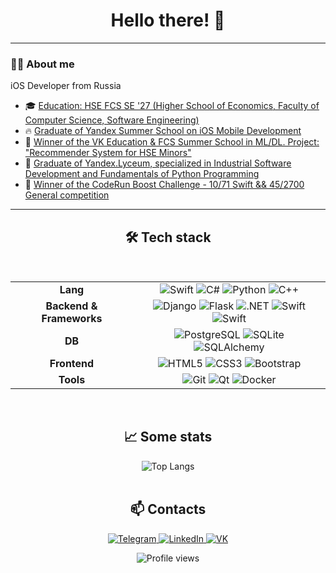 <div align="center">
  <h1>Hello there! 👋</h1>
</div>

---

### 👨‍💻 About me
iOS Developer from Russia
- 🎓 <a href="https://www.hse.ru/ba/se/">Education: HSE FCS SE '27 (Higher School of Economics, Faculty of Computer Science, Software Engineering)</a>
- 🔥 <a href="https://yandex.ru/yaintern/schools/mobile">Graduate of Yandex Summer School on iOS Mobile Development</a>
- 🥇 <a href="https://disk.yandex.ru/i/nZcnXiNk_p4kdA">Winner of the VK Education & FCS Summer School in ML/DL. Project: "Recommender System for HSE Minors"</a>
- 🐍 <a href="https://disk.yandex.ru/i/v-ocxAljjZ_5aw">Graduate of Yandex.Lyceum, specialized in Industrial Software Development and Fundamentals of Python Programming</a>
- 🥇 <a href="https://disk.yandex.ru/i/2ATSlh11pIh_dg">Winner of the CodeRun Boost Challenge - 10/71 Swift && 45/2700 General competition</a>

---

<h2 align="center">🛠️ Tech stack</h2>
<br>
<table align="center" width="90%">
  <tr>
    <td align="center" width="180px"><b>Lang</b></td>
    <td align="center">
      <img src="https://img.shields.io/badge/swift-F54A2A?style=for-the-badge&logo=swift&logoColor=white" alt="Swift" />
      <img src="https://img.shields.io/badge/c%23-%23239120.svg?style=for-the-badge&logo=c-sharp&logoColor=white" alt="C#" />
      <img src="https://img.shields.io/badge/python-3670A0?style=for-the-badge&logo=python&logoColor=white" alt="Python" />
      <img src="https://img.shields.io/badge/c++-%2300599C.svg?style=for-the-badge&logo=c%2B%2B&logoColor=white" alt="C++" />
    </td>
  </tr>
  <tr>
    <td align="center"><b>Backend & Frameworks</b></td>
    <td align="center">
      <img src="https://img.shields.io/badge/django-%23092E20.svg?style=for-the-badge&logo=django&logoColor=white" alt="Django" />
      <img src="https://img.shields.io/badge/flask-%23000.svg?style=for-the-badge&logo=flask&logoColor=white" alt="Flask" />
      <img src="https://img.shields.io/badge/.NET-512BD4?style=for-the-badge&logo=dotnet&logoColor=white" alt=".NET" />
      <img src="https://img.shields.io/badge/SwiftUI-blue?style=for-the-badge&logo=swift&logoColor=white" alt="Swift" />
      <img src="https://shields.io/badge/UIKit-blue?style=for-the-badge&logo=swift&logoColor=white" alt="Swift" />
    </td>
  </tr>
  <tr>
    <td align="center"><b>DB</b></td>
    <td align="center">
      <img src="https://img.shields.io/badge/PostgreSQL-316192?style=for-the-badge&logo=postgresql&logoColor=white" alt="PostgreSQL" />
      <img src="https://img.shields.io/badge/sqlite-%2307405e.svg?style=for-the-badge&logo=sqlite&logoColor=white" alt="SQLite" />
      <img src="https://img.shields.io/badge/SQLAlchemy-D71F00?style=for-the-badge&logo=sqlalchemy&logoColor=white" alt="SQLAlchemy" />
    </td>
  </tr>
  <tr>
    <td align="center"><b>Frontend</b></td>
    <td align="center">
      <img src="https://img.shields.io/badge/html5-%23E34F26.svg?style=for-the-badge&logo=html5&logoColor=white" alt="HTML5" />
      <img src="https://img.shields.io/badge/css3-%231572B6.svg?style=for-the-badge&logo=css3&logoColor=white" alt="CSS3" />
      <img src="https://img.shields.io/badge/bootstrap-%238511FA.svg?style=for-the-badge&logo=bootstrap&logoColor=white" alt="Bootstrap" />
    </td>
  </tr>
  <tr>
    <td align="center"><b>Tools</b></td>
    <td align="center">
      <img src="https://img.shields.io/badge/git-%23F05033.svg?style=for-the-badge&logo=git&logoColor=white" alt="Git" />
      <img src="https://img.shields.io/badge/Qt-%2341CD52.svg?style=for-the-badge&logo=qt&logoColor=white" alt="Qt" />
      <img src="https://img.shields.io/badge/docker-%232496ED.svg?style=for-the-badge&logo=docker&logoColor=white" alt="Docker" />
    </td>
  </tr>
</table>

<br>
<h2 align="center">📈 Some stats</h2>

<div align="center">
  <img src="https://github-readme-stats.vercel.app/api/top-langs/?username=SubjectSp1rit&layout=compact&theme=tokyonight&count_private=true" alt="Top Langs" />
</div>

<br>
<h2 align="center">📫 Contacts</h2>

<p align="center">
  <a href="https://t.me/SubjectSpirit">
    <img src="https://img.shields.io/badge/Telegram-%40SubjectSpirit-28A8E9?style=for-the-badge&logo=telegram&logoColor=white" alt="Telegram"/>
  </a>
  <a href="https://www.linkedin.com/in/арсений-потякин-b2b275247/">
    <img src="https://img.shields.io/badge/LinkedIn-Arseniy_Potyakin-0A66C2?style=for-the-badge&logo=linkedin&logoColor=white" alt="LinkedIn"/>
  </a>
  <a href="https://vk.com/subjectsp1rit">
    <img src="https://img.shields.io/badge/VK-subjectsp1rit-0077FF?style=for-the-badge&logo=vk&logoColor=white" alt="VK"/>
  </a>
</p>

<p align="center">
  <img src="https://komarev.com/ghpvc/?username=SubjectSp1rit&style=flat-square&color=blue" alt="Profile views"/>
</p>
